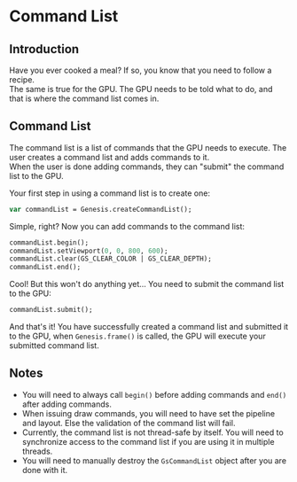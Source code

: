 # Command List
## Introduction
Have you ever cooked a meal? If so, you know that you need to follow a recipe.  
The same is true for the GPU. The GPU needs to be told what to do, and that is where the command list comes in.  

## Command List
The command list is a list of commands that the GPU needs to execute. The user creates a command list and adds commands to it.     
When the user is done adding commands, they can "submit" the command list to the GPU.  
  
Your first step in using a command list is to create one:
```hx
var commandList = Genesis.createCommandList();
```

Simple, right? Now you can add commands to the command list:
```hx
commandList.begin();
commandList.setViewport(0, 0, 800, 600);
commandList.clear(GS_CLEAR_COLOR | GS_CLEAR_DEPTH);
commandList.end();
```

Cool! But this won't do anything yet... You need to submit the command list to the GPU:
```hx
commandList.submit();
```

And that's it! You have successfully created a command list and submitted it to the GPU, when `Genesis.frame()` is called, the GPU will execute your submitted command list.

## Notes
- You will need to always call `begin()` before adding commands and `end()` after adding commands.
- When issuing draw commands, you will need to have set the pipeline and layout. Else the validation of the command list will fail.
- Currently, the command list is not thread-safe by itself. You will need to synchronize access to the command list if you are using it in multiple threads.
- You will need to manually destroy the `GsCommandList` object after you are done with it.